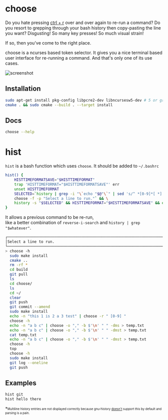 # choose

Do you hate pressing [ctrl + r](https://codeburst.io/use-reverse-i-search-to-quickly-navigate-through-your-history-917f4d7ffd37) over and over again to re-run a command? Do you resort to grepping through your bash history then copy-pasting the line you want? Disgusting! So many key presses! So much visual strain!

If so, then you've come to the right place.

choose is a ncurses based token selector. It gives you a nice terminal based user interface for re-running a command. And that's only one of its use cases.

![screenshot](./screenshot.png)

## Installation

```bash
sudo apt-get install pkg-config libpcre2-dev libncursesw5-dev # 5 or greater
cmake . && sudo cmake --build . --target install 
```

## Docs

```bash
choose --help
```

# hist

`hist` is a bash function which uses `choose`. It should be added to `~/.bashrc`

```bash
hist() {
    HISTTIMEFORMATSAVE="$HISTTIMEFORMAT"
    trap 'HISTTIMEFORMAT="$HISTTIMEFORMATSAVE"' err
    unset HISTTIMEFORMAT
    SELECTED=`history | grep -i "\`echo "$@"\`" | sed 's/^ *[0-9]*[ *] //' | head -n-1 | \
    choose -f -p "Select a line to run."` && \
    history -s "$SELECTED" && HISTTIMEFORMAT="$HISTTIMEFORMATSAVE" && eval "$SELECTED" ; 
}
```

It allows a previous command to be re-run,  
like a better combination of `reverse-i-search` and `history | grep "$whatever"`.

```bash
┌─────────────────────────────────────────────────────────────────────────────────────────────────┐
│Select a line to run.                                                                            │
└─────────────────────────────────────────────────────────────────────────────────────────────────┘
> choose -h
  sudo make install
  cmake ..
  rm -rf *
  cd build
  git pull
  ls
  cd choose/
  ls
  cd ~/
  clear
  git push
  git commit --amend
  sudo make install
  echo -n "this 1 is 2 a 3 test" | choose -r " [0-9] "
  choose -h
  echo -n "a b c" | choose -o "," -b $'\n' " " -dms > temp.txt
  echo -n "a b c" | choose -o "," -b $'\n' " " -dmst > temp.txt
  cat temp.txt
  echo -n "a b c" | choose -o "," -b $'\n' " " -dmst > temp.txt
  choose -h
  top
  choose -h
  sudo make install
  git log --oneline
  git push
```

## Examples

```bash
hist git
hist hello there
```

*<sub><sup>Multiline history entries are not displayed correctly because gnu-history [doesn't](https://askubuntu.com/a/1210371) support this by default and parsing is a pain.</sup></sub>
